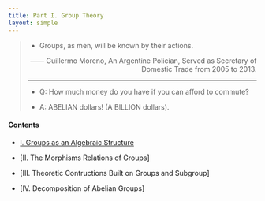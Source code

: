 ```yaml
---
title: Part I. Group Theory
layout: simple
---
```


> - Groups, as men, will be known by their actions.
>
> <p align="right"> —— Guillermo Moreno, An Argentine Polician, Served as Secretary of Domestic Trade from 2005 to 2013.</p>
>
> ---
>
> - Q: How much money do you have if you can afford to commute?
>
> - A: ABELIAN dollars! (A BILLION dollars).

#### Contents

- [I. Groups as an Algebraic Structure](/study/Imperial_mathematics/year_2/Groups_and_Rings/Part_I_Group_Theory/I_Groups_as_An_Algebraic_Structure)

- [II. The Morphisms Relations of Groups]

- [III. Theoretic Contructions Built on Groups and Subgroup]

- [IV. Decomposition of Abelian Groups]
